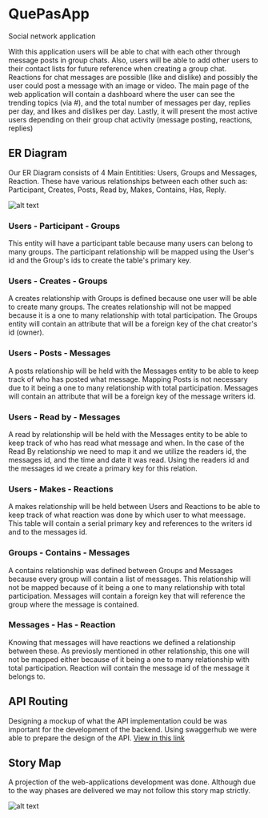 # QuePasApp
Social network application

With this application users will be able to chat with each other through message posts in group chats. Also, users will be able to add other users to their contact lists for future reference when creating a group chat. Reactions for chat messages are possible (like and dislike) and possibly the user could post a message with an image or video. The main page of the web application will contain a dashboard where the user can see the trending topics (via #), and the total number of messages per day, replies per day, and likes and dislikes per day. Lastly, it will present the most active users depending on their group chat activity (message posting, reactions, replies)

## ER Diagram

Our ER Diagram consists of 4 Main Entitities: Users, Groups and Messages, Reaction. These have various relationships between each other such as: Participant, Creates, Posts, Read by, Makes, Contains, Has, Reply.

![alt text](https://i.imgur.com/I9aHxxQ.jpg "QuePasApp - ER Diagram")

### Users - Participant - Groups
This entity will have a participant table because many users can belong to many groups. The participant relationship will be mapped using the User's id and the Group's ids to create the table's primary key. 

### Users - Creates - Groups
A creates relationship with Groups is defined because one user will be able to create many groups. The creates relationship will not be mapped because it is a one to many relationship with total participation. The Groups entity will contain an attribute that will be a foreign key of the chat creator's id (owner).

### Users - Posts - Messages
A posts relationship will be held with the Messages entity to be able to keep track of who has posted what message. Mapping Posts is not necessary due to it being a one to many relationship with total participation. Messages will contain an attribute that will be a foreign key of the message writers id.

### Users - Read by - Messages
A read by relationship will be held with the Messages entity to be able to keep track of who has read what message and when. In the case of the Read By relationship we need to map it and we utilize the readers id, the messages id, and the time and date it was read. Using the readers id and the messages id we create a primary key for this relation.

### Users - Makes - Reactions
A makes relationship will be held between Users and Reactions to be able to keep track of what reaction  was done by which user to what meessage. This table will contain a serial primary key and references to the writers id and to the messages id.

### Groups - Contains - Messages
A contains relationship was defined between Groups and Messages because every group will contain a list of messages. This relationship will not be mapped because of it being a one to many relationship with total participation. Messages will contain a foreign key that will reference the group where the message is contained.

### Messages - Has - Reaction
Knowing that messages will have reactions we defined a relationship between these. As previosly mentioned in other relationship, this one will not be mapped either because of it being a one to many relationship with total participation. Reaction will contain the message id of the message it belongs to.

## API Routing

Designing a mockup of what the API implementation could be was important for the development of the backend. Using swaggerhub we were able to prepare the design of the API. [View in this link](https://app.swaggerhub.com/apis/Ykram12/QuePasApp/1.0.0#/)

## Story Map

A projection of the web-applications development was done. Although due to the way phases are delivered we may not follow this story map strictly. 

![alt text](https://i.imgur.com/TpUXHln.jpg "QuePasApp - Story Map")

